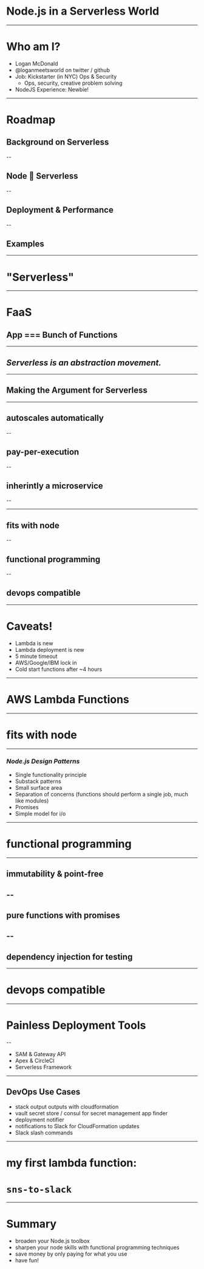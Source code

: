 # Node.js in a Serverless World

<!-- Pitch: Node can be a great ally to any ops engineer. This talk will dive into AWS lambdas, a.k.a serverless functions and show how Node can be used to build a small application running on AWS Lambda with the help of the a new deployment model called SAM (AWS Serverless Application Model). We will also discuss testing (with Mocha and Chai) as well as moving towards purely functional javascript and some of its concepts (immutability and point-free programming). -->

---

# Who am I? 

- Logan McDonald
- @loganmeetsworld on twitter / github
- Job: Kickstarter (in NYC) Ops & Security 
  - Ops, security, creative problem solving
- NodeJS Experience: Newbie!

<!-- 5 min
 * I want to talk about my experiences learning Node and using serverless, how it made me a better developer and why I think the two are great together. 
-->

--- 

# Roadmap

## Background on Serverless  
--
## Node 💖 Serverless
--
## Deployment & Performance
--
## Examples

---

# "Serverless"

<!-- 5 min
  * Surprise it's not actually serverless!
  * I didn't come up with this word, nor do I particularly like it.
--> 

--- 

# FaaS
## App === Bunch of Functions

<!-- 5 min
  * When I say Serverless, I'm talking about two things. 
  * The first is Functions as a Service. You only pay for the time your function runs and each function has a single purpose. 
  * An App === A bunch of functions
--> 

---

## _Serverless is an abstraction movement._

<!-- 5 min
  * The second thing I mean when I say serverless.
  * Serverless is a movement to abstract users away from servers, infrastructure, low-level configuration, etc.
  * Some of the examples I'm going to show today are ways to use a "serverless" model to find servers or initiate the creation of servers, so we are using serverless to create servers, oh the irony.
  * We do not have everything running on serverless by any means, we use lots of EC2 instances, ECS infrastructure, etc. 
  * It's a way to slowly chip away at the work that your servers are doing and a very valuable tool to have in your toolbelt, but I'm not making the argument for #NoOps or anything
  * For example, we were running this instance for our ChatOps infrastructure but slowly realized most of the things we were using that software for: deployments, notifications, AWS alerts (more about that later)
--> 

---

## Making the Argument for Serverless

---

<!-- 
  THEM
--> 

## autoscales automatically
--
## pay-per-execution
--
## inherintly a microservice
--

---

<!-- 
  ME
--> 

## fits with node
--
## functional programming
--
## devops compatible 

---

# Caveats! 
- Lambda is new
- Lambda deployment is new 
- 5 minute timeout
- AWS/Google/IBM lock in
- Cold start functions after ~4 hours

---

# AWS Lambda Functions

<!-- 
  * What I'm talking about today - what I have experience in, but a lot of the major services are very similar
  * Part of the "serverless" movement - a "single purpose service"
  * Examples of other single purpose services (a huge draw of serverless): 
    * Amazon S3 for file storage
    * IAM/authentication for credential management
--> 

<!-- 
  * Simple setup on AWS: You define a function that performs an operation and AWS provisions and schedules the function. 
  * All about data flow. Data flows in, data flows out. 
--> 

---

# fits with node

---

<!-- * Why is Node.js uniquely suited for handling these problems? 
* So we really have no connection to Node or allegiance to it. So why write these lambdas in Node? Not Python? Or Java? 
* We have competing coworkers at work who like Ruby (why does it take 50 lines to wirte a post?)
* This is a good question too. Because Kickstarter itself is written in Rails - we have two large Rails apps, and a series of Java microservices. Our frontend has been bounced around a bit but is written in jquery and more recently, React. 

ARGUEMENT #1: 

Core node principles are helpful for functional programming and AWS Lambda 
We could use Python or Go, but we chose Node. 

--> 

### _Node.js Design Patterns_
- Single functionality principle
- Substack patterns
- Small surface area
- Separation of concerns (functions should perform a single job, much like modules)
- Promises
- Simple model for i/o

---

# functional programming

<!-- 
- we really <3 functional programming and Node makes that easy (well, maybe not easy but doable and great for learning)
- Your apps are basically functions!

ARGUMENT #2: Writing lambdas can help you write Node.

I was introduced to the two of them at the same time. 

-->

--- 

## immutability & point-free
--
--
## pure functions with promises
--
--
## dependency injection for testing

<!--
Functional Programming with AWS Lambda, immutability and point-free programming
Dependency injection: instead of using hardcoded dependencies, we can pass the dependencies (mocked out for tests) into our module. This make testing much easier. For example, with our slack functions we don't have to deal with POSTs to the webhook repeatedly. There's no implicit execution of external code. 

Pure functions: no side effects, promise-based, promises help it be reactive to data. 

Incorporates great with AWS lambda's "Push/Pull model" - an event producer directly calls the lambda function and pulls update from data stream to invoke the function

Pure functions allow for the lower complexity of programs, immutability reduces points

Think: we have this tech that is processing the same events over and over (either triggered or scheduled)
A pure function is a function, that, given the same parameters, will always return the same result. 
So this build perfectly into any functional ecosystem. The data comes in, data goes out 
-->

---

# devops compatible 

<!--
 * Serverless Redefining DevOps: https://redmonk.com/fryan/2017/03/02/serverless-redefining-devops/
 * functions will be part of an overall continuum of development approaches
 * bring value without the additional administrative overhead of another environment
--> 

---

# Painless Deployment Tools
--
- SAM & Gateway API
- Apex & CircleCI
- Serverless Framework

<!--
- serverless will get you up and started super quick
- show a gif of using that and wuzz with deployment lines in influxdb 
-->

--- 

## DevOps Use Cases
- stack output outputs with cloudformation 
- vault secret store / consul for secret management app finder
- deployment notifier
- notifications to Slack for CloudFormation updates
- Slack slash commands

<!-- 
* stack output finder: gathers all the information needed to spin up a new instance like the latest AMI, VPCID, Subnets, and KeyID
* deployment notifier: have applications handling deployment notify Slack, Grafana, NewRelic, & Email when someone has deployed
--> 

---

# my first lambda function: 
# `sns-to-slack`

---

# Summary
- broaden your Node.js toolbox
- sharpen your node skills with functional programming techniques
- save money by only paying for what you use
- have fun!
